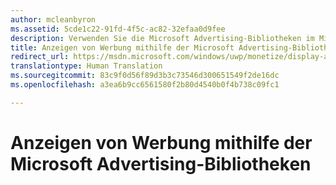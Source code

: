 ```yaml
---
author: mcleanbyron
ms.assetid: 5cde1c22-91fd-4f5c-ac82-32efaa0d9fee
description: Verwenden Sie die Microsoft Advertising-Bibliotheken im Microsoft Store Services SDK, um Banner- und Video-Interstitialanzeigen in Ihren XAML- oder JavaScript-/HTML-Apps anzuzeigen.
title: Anzeigen von Werbung mithilfe der Microsoft Advertising-Bibliotheken
redirect_url: https://msdn.microsoft.com/windows/uwp/monetize/display-ads-in-your-app
translationtype: Human Translation
ms.sourcegitcommit: 83c9f0d56f89d3b3c73546d300651549f2de16dc
ms.openlocfilehash: a3ea6b9cc6561580f2b80d4540b0f4b738c09fc1

---
```


# Anzeigen von Werbung mithilfe der Microsoft Advertising-Bibliotheken





 

 



<!--HONumber=Aug16_HO3-->


